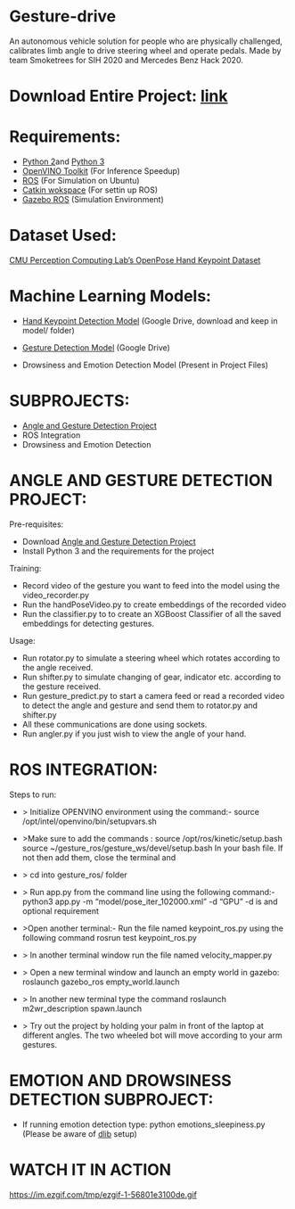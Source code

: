# Gesture-drive
An autonomous vehicle solution for people who are physically challenged, calibrates limb angle to drive steering wheel and operate pedals. Made by team Smoketrees for SIH 2020 and Mercedes Benz Hack 2020.

<span class="c11 c20"></span>

<span class="c11 c20"></span>

# Download Entire Project: [link](https://drive.google.com/folderview?id=1HREBvGL-ueK6oai9B22IkoWd7Gd94VQY)
# Requirements:

*   <span class="c12">[Python 2](https://www.google.com/url?q=https://www.python.org/downloads/release/python-272/&sa=D&ust=1578845012132000)</span><span class="c10">and</span> <span class="c12">[Python 3](https://www.google.com/url?q=https://www.python.org/downloads/release/python-381/&sa=D&ust=1578845012133000)</span><span class="c11 c10"> </span>
*   <span class="c12">[OpenVINO Toolkit](https://www.google.com/url?q=https://docs.openvinotoolkit.org/latest/_docs_install_guides_installing_openvino_windows.html%23Install-Core-Components&sa=D&ust=1578845012133000)</span><span class="c11 c10"> (For Inference Speedup)</span>
*   <span class="c12">[ROS](https://www.google.com/url?q=https://www.ros.org/install/&sa=D&ust=1578845012133000)</span><span class="c11 c10">  (For Simulation on Ubuntu)</span>
*   <span class="c12">[Catkin wokspace](http://wiki.ros.org/catkin/Tutorials/create_a_workspace)</span><span class="c11 c10">  (For settin up ROS)</span>
*   <span class="c12">[Gazebo ROS](http://gazebosim.org/tutorials?tut=ros_installing&cat=connect_ros)</span><span class="c11 c10">  (Simulation Environment)</span>

<span class="c5"></span>

# Dataset Used:

<span class="c12">[CMU Perception Computing Lab’s OpenPose Hand Keypoint Dataset](https://www.google.com/url?q=http://domedb.perception.cs.cmu.edu/handdb.html&sa=D&ust=1578845012133000)</span>

<span class="c11 c27"></span>

# Machine Learning Models:

*   <span class="c12">[Hand Keypoint Detection Model](https://www.google.com/url?q=https://drive.google.com/open?id%3D1i8cahIVGcG52EDCr1s2y8hNNnDctcG_n&sa=D&ust=1578845012133000)</span><span class="c11 c10"> (Google Drive, download and keep in model/ folder)</span>

*   <span class="c12">[Gesture Detection Model](https://www.google.com/url?q=https://drive.google.com/open?id%3D1k4i21ckAwomgV0HOYhn4NaeOswJJpPQ-&sa=D&ust=1578845012134000)</span><span class="c11 c10"> (Google Drive)</span>
*   <span class="c11 c10">Drowsiness and Emotion Detection Model (Present in Project Files)</span>

<span class="c11 c20"></span>

# SUBPROJECTS:

*   <span class="c12">[Angle and Gesture Detection Project](https://www.google.com/url?q=https://drive.google.com/drive/folders/1HREBvGL-ueK6oai9B22IkoWd7Gd94VQY?usp%3Dsharing&sa=D&ust=1578845012134000)</span>
*   <span class="c11 c15">ROS Integration</span>
*   <span class="c11 c15">Drowsiness and Emotion Detection</span>


<span class="c3"></span>

<span class="c3"></span>

<span class="c3"></span>

<span class="c3"></span>

# ANGLE AND GESTURE DETECTION PROJECT:

<span class="c3"></span>

<span class="c21">Pre-requisites:</span>

*   <span class="c17">Download</span> <span class="c12">[Angle and Gesture Detection Project](https://www.google.com/url?q=https://drive.google.com/drive/folders/1HREBvGL-ueK6oai9B22IkoWd7Gd94VQY?usp%3Dsharing&sa=D&ust=1578845012135000)</span>
*   <span class="c3">Install Python 3 and the requirements for the project</span>

<span class="c3"></span>

<span class="c24 c21">Training:</span>

*   <span class="c3">Record video of the gesture you want to feed into the model using the video_recorder.py</span>
*   <span class="c3">Run the handPoseVideo.py to create embeddings of the recorded video</span>
*   <span class="c3">Run the classifier.py to to create an XGBoost Classifier of all the saved embeddings for detecting gestures.</span>

<span class="c3"></span>

<span class="c21 c24">Usage:</span>

*   <span class="c3">Run rotator.py to simulate a steering wheel which rotates according to the angle received.</span>
*   <span class="c3">Run shifter.py to simulate changing of gear, indicator etc. according to the gesture received.</span>
*   <span class="c3">Run gesture_predict.py to start a camera feed or read a recorded video to detect the angle and gesture and send them to rotator.py and shifter.py</span>
*   <span class="c3">All these communications are done using sockets.</span>
*   <span class="c3">Run angler.py if you just wish to view the angle of your hand.</span>

<span class="c3"></span>

<span class="c3"></span>

<span class="c3"></span>

<span class="c3"></span>

<span class="c3"></span>

<span class="c3"></span>

<span class="c3"></span>

<span class="c3"></span>

<span class="c3"></span>

# ROS INTEGRATION:

<span class="c3">Steps to run:</span>

*   <span class="c3">> Initialize OPENVINO environment using the command:-</span>
<span class="c3">source /opt/intel/openvino/bin/setupvars.sh</span>

*   <span class="c3">>Make sure to add the commands :</span>
<span class="c3">source /opt/ros/kinetic/setup.bash</span>
<span class="c3">source ~/gesture_ros/gesture_ws/devel/setup.bash</span>
<span class="c3">In your bash file. If not then add them, close the terminal and</span>

*   <span class="c3">> cd into gesture_ros/ folder</span>

*   <span class="c3">> Run app.py from the command line using the following command:-</span>
<span class="c3">python3  app.py -m “model/pose_iter_102000.xml” -d “GPU”</span>
<span class="c3">-d is and optional requirement</span>

*   <span class="c3">>Open another terminal:-</span>
<span class="c3">Run the file named keypoint_ros.py using the following command</span>
<span class="c3">rosrun test keypoint_ros.py</span>

*   <span class="c3">> In another terminal window run the file named velocity_mapper.py</span>

*   <span class="c3">> Open a new terminal window and launch an empty world in gazebo:</span>
<span class="c3">roslaunch gazebo_ros empty_world.launch</span>

*   <span class="c3">> In another new terminal type the command</span>
<span class="c3">roslaunch m2wr_description spawn.launch</span>

*   <span class="c3">> Try out the project by holding your palm in front of the laptop at different angles. The two wheeled bot will move according to your arm gestures.</span>

<span class="c3"></span>

<span class="c3"></span>

<span class="c3"></span>

# EMOTION AND DROWSINESS DETECTION SUBPROJECT:

*   <span class="c3"> If running emotion detection type:</span>
<span class="c3">                        python emotions_sleepiness.py</span>
<span class="c3">(Please be aware of [dlib](dlib.net) setup)</span>

<span class="c3"></span>

<span class="c3"></span>

# WATCH IT IN ACTION
https://im.ezgif.com/tmp/ezgif-1-56801e3100de.gif


